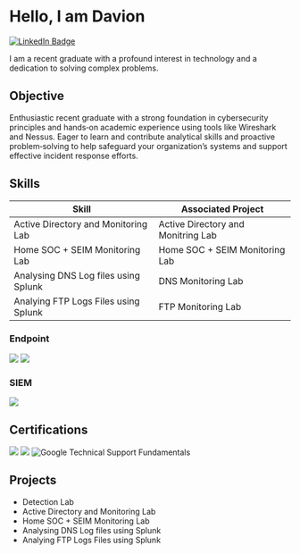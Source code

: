 # Hello, I am Davion
<a href="https://www.linkedin.com/in/davion-stephenson" target="_blank" rel="noopener noreferrer">
  <img src="https://img.shields.io/badge/-LinkedIn-0072b1?&style=for-the-badge&logo=linkedin&logoColor=white" alt="LinkedIn Badge"/>
</a>


I am a recent graduate with a profound interest in technology and a dedication to solving complex problems.

## Objective

Enthusiastic recent graduate with a strong foundation in cybersecurity principles and hands‑on academic experience using tools like Wireshark and Nessus. Eager to learn and contribute analytical skills and proactive problem‑solving to help safeguard your organization’s systems and support effective incident response efforts.


## Skills


| Skill                                         | Associated Project         |
|-----------------------------------------------|----------------------------|
| Active Directory and Monitoring Lab           | Active Directory and Monitring Lab
| Home SOC + SEIM Monitoring Lab                | Home SOC + SEIM Monitoring Lab 
| Analysing DNS Log files using Splunk          | DNS Monitoring Lab|
| Analying FTP Logs Files using Splunk          | FTP Monitoring Lab|




### Endpoint
<div>
    <img src="https://img.shields.io/badge/-Microsoft_Defender_for_Endpoint-00A4EF?&style=for-the-badge&logo=Microsoft&logoColor=white" />
    <img src="https://img.shields.io/badge/-Velociraptor-4B275F?&style=for-the-badge&logo=Velociraptor&logoColor=white" />
</div>

### SIEM
<div> 
    <img src="https://img.shields.io/badge/-Splunk-000000?&style=for-the-badge&logo=Splunk&logoColor=white" /> 
</div>

## Certifications

<div>
<img src="https://img.shields.io/badge/-Security%2B-FF0000?&style=for-the-badge&logo=CompTIA&logoColor=white" />

<img src="https://img.shields.io/badge/-Security%20Analyst%20Level%201-2D3748?&style=for-the-badge&logo=tryhackme&logoColor=white" />

<img src="https://img.shields.io/badge/-Technical%20Support%20Fundamentals-4285F4?style=for-the-badge&logo=google&logoColor=white" alt="Google Technical Support Fundamentals" />
</div>

## Projects
- Detection Lab
- Active Directory and Monitoring Lab           
- Home SOC + SEIM Monitoring Lab                
- Analysing DNS Log files using Splunk          
- Analying FTP Logs Files using Splunk          

